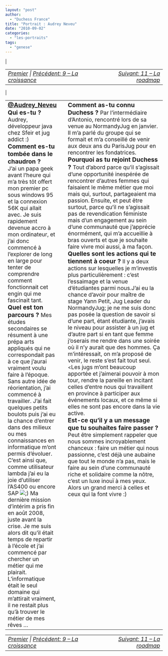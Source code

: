 ```yaml
---
layout: "post"
author: 
  - "Duchess France"
title: "Portrait : Audrey Neveu"
date: "2010-09-02"
categories: 
  - "les-portraits"
tags: 
  - "genese"
---
```


| <table border="0" width="100%"><tbody><tr><td style="font-size: 110%; font-style: italic; text-align: left;"><a href="http://www.duchess-france.org/rencontre-a-devoxx/">Premier</a> | <a href="http://www.duchess-france.org/la-croissance/">Précédent: 9 – La croissance</a></td><td style="font-size: 110%; font-style: italic; text-align: right;"><a href="http://www.duchess-france.org/la-roadmap/">Suivant: 11 – La roadmap</a></td></tr></tbody></table> |

<table border="0" width="100%"><tbody><tr><td valign="top" width="33%"><div style="margin-right: 10px;"><div style="margin: 0; padding: 0; text-align: center;"><span style="font-size: 120%; font-weight: bold; color: #3366ff;"><a title="@Audrey_Neveu" href="http://twitter.com/Audrey_Neveu">@Audrey_Neveu</a></span></div><span style="font-size: 120%; font-weight: bold;">Qui es-tu ? </span><span style="font-size: 110%; font-weight: normal;">Audrey, développeur java chez Sfeir et jug addict :)</span><div></div><span style="font-size: 120%; font-weight: bold;">Comment es-tu tombée dans le chaudron ?</span><div></div><span style="font-size: 110%; font-weight: normal;">J’ai un papa geek avant l’heure qui m’a très tôt offert mon premier pc sous windows 95 et la connexion 56K qui allait avec. Je suis rapidement devenue accro à mon ordinateur, et j’ai donc commencé à l’explorer de long en large pour tenter de comprendre comment fonctionnait cet engin qui me fascinait tant.</span><div></div><span style="font-size: 120%; font-weight: bold;">Quel est ton parcours ? </span><span style="font-size: 110%; font-weight: normal;">Mes études secondaires se résument à une prépa arts appliqués qui ne correspondait pas à ce que j’aurai vraiment voulu faire à l’époque. Sans autre idée de réorientation, j’ai commencé à travailler. J’ai fait quelques petits boulots puis j’ai eu la chance d’entrer dans des milieux ou mes connaissances en informatique m’ont permis d’évoluer. C’est ainsi que, comme utilisateur lambda j’ai eu la joie d’utiliser l’AS400 ou encore SAP <img class="wp-smiley" src="/assets/2010/09/2010-09-02-portrait-audrey-neveu/icon_wink.gif" alt=";)"> </span> <span style="font-size: 110%; font-weight: normal;">Ma dernière mission d’intérim a pris fin en août 2008, juste avant la crise. Je me suis alors dit qu’il était temps de repartir à l’école et j’ai commencé par chercher un métier qui me plairait. L’informatique était le seul domaine qui m’attirait vraiment, il ne restait plus qu’à trouver le métier de mes rêves …</span><div></div></div></td><td valign="top" width="66%"><div style="margin-left: 10px;"><span style="font-size: 120%; font-weight: bold;">Comment as-tu connu Duchess ? </span><span style="font-size: 110%; font-weight: normal;">Par l’intermédiaire d’Antonio, rencontré lors de sa venue au NormandyJug en janvier. Il m’a parlé du groupe qui se formait et m’a conseillé de venir aux deux ans du ParisJug pour en rencontrer les fondatrices.</span><span style="font-size: 120%; font-weight: bold;"> Pourquoi as tu rejoint Duchess ? </span><span style="font-size: 110%;">Tout d’abord parce qu’il s’agissait d’une opportunité inespérée de rencontrer d’autres femmes qui faisaient le même métier que moi mais qui, surtout, partageaient ma passion.</span> <span style="font-size: 110%;">Ensuite, et peut être surtout, parce qu’il ne s’agissait pas de revendication féministe mais d’un engagement au sein d’une communauté que j’apprécie énormément, qui m’a accueillie à bras ouverts et que je souhaite faire vivre moi aussi, à ma façon. </span><span style="font-size: 120%; font-weight: bold;">Quelles sont les actions qui te tiennent à coeur ? </span><span style="font-size: 110%;">Il y a deux actions sur lesquelles je m’investis plus particulièrement : c’est l’essaimage et la venue d’étudiantes parmi nous.</span><span style="font-size: 110%;">J’ai eu la chance d’avoir pour maître de stage Yann Petit, Jug Leader du NormandyJug; je ne me suis donc pas posée la question de savoir si d’une part, étant étudiante, j’avais le niveau pour assister à un jug et d’autre part si en tant que femme j’oserais me rendre dans une soirée où il n’y aurait que des hommes. Ça m’intéressait, on m’a proposé de venir, le reste s’est fait tout seul. </span>&lt;<span style="font-size: 110%;">Les jugs m’ont beaucoup apportée et j’aimerai pouvoir à mon tour, rendre la pareille en incitant celles d’entre nous qui travaillent en province à participer aux événements locaux, et ce même si elles ne sont pas encore dans la vie active.</span><div></div><span style="font-size: 120%; font-weight: bold;">Est-ce qu’il y a un message que tu souhaites faire passer ? </span><span style="font-size: 110%;">Peut être simplement rappeler que nous sommes incroyablement chanceux : faire un métier qui nous passionne, c’est déjà une aubaine que tout le monde n’a pas, mais le faire au sein d’une communauté riche et solidaire comme la nôtre, c’est un luxe inouï à mes yeux. Alors un grand merci à celles et ceux qui la font vivre :)</span><div></div></div></td></tr></tbody></table>

<table border="0" width="100%"><tbody><tr><td style="font-size: 110%; font-style: italic; text-align: left;"><a href="http://www.duchess-france.org/rencontre-a-devoxx/">Premier</a> | <a href="http://www.duchess-france.org/la-croissance/">Précédent: 9 – La croissance</a></td><td style="font-size: 110%; font-style: italic; text-align: right;"><a href="http://www.duchess-france.org/la-roadmap/">Suivant: 11 – La roadmap</a></td></tr></tbody></table>
